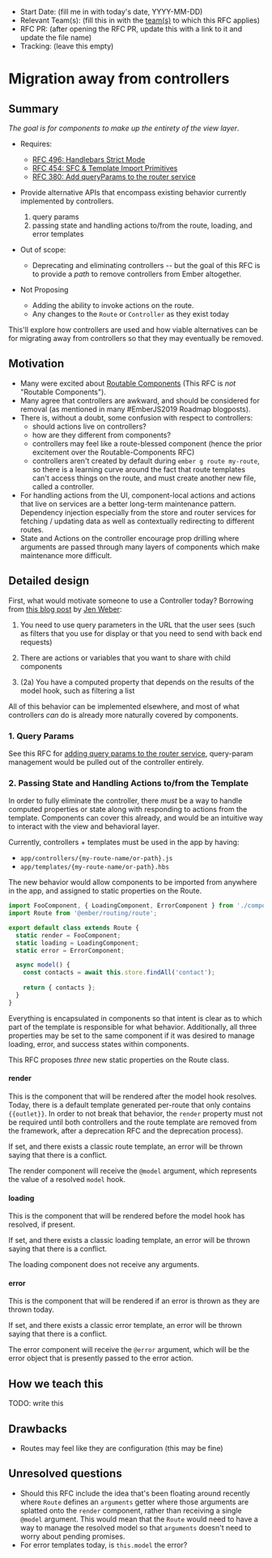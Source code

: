 - Start Date: (fill me in with today's date, YYYY-MM-DD)
- Relevant Team(s): (fill this in with the [team(s)](README.md#relevant-teams) to which this RFC applies)
- RFC PR: (after opening the RFC PR, update this with a link to it and update the file name)
- Tracking: (leave this empty)

# Migration away from controllers

## Summary

_The goal is for components to make up the entirety of the view layer_.

 - Requires:
   - [RFC 496: Handlebars Strict Mode](https://github.com/emberjs/rfcs/pull/496)
   - [RFC 454: SFC & Template Import Primitives](https://github.com/emberjs/rfcs/pull/454)
   - [RFC 380: Add queryParams to the router service](https://github.com/emberjs/rfcs/pull/380)

 - Provide alternative APIs that encompass existing behavior currently implemented by controllers.
   1. query params
   2. passing state and handling actions to/from the route, loading, and error templates

 - Out of scope:
   - Deprecating and eliminating controllers -- but the goal of this RFC is to provide a _path_ to remove controllers from Ember altogether. 

 - Not Proposing
   - Adding the ability to invoke actions on the route.
   - Any changes to the `Route` or `Controller` as they exist today
   
This'll explore how controllers are used and how viable alternatives can be for migrating away from controllers so that they may eventually be removed.

## Motivation

 - Many were excited about [Routable Components](https://github.com/ef4/rfcs/blob/routeable-components/active/0000-routeable-components.md) (This RFC is _not_ "Routable Components").
 - Many agree that controllers are awkward, and should be considered for removal (as mentioned in many #EmberJS2019 Roadmap blogposts).
 - There is, without a doubt, some confusion with respect to controllers:
   - should actions live on controllers?
   - how are they different from components?
   - controllers may feel like a route-blessed component (hence the prior excitement over the Routable-Components RFC)
   - controllers aren't created by default during `ember g route my-route`, so there is a learning curve around the fact that route templates can't access things on the route, and must create another new file, called a controller.
 - For handling actions from the UI, component-local actions and actions that live on services are a better long-term maintenance pattern. Dependency injection especially from the store and router services for fetching / updating data as well as contextually redirecting to different routes. 
 - State and Actions on the controller encourage prop drilling where arguments are passed through many layers of components which make maintenance more difficult.


## Detailed design

First, what would motivate someone to use a Controller today? Borrowing from [this blog post](https://medium.com/ember-ish/what-are-controllers-used-for-in-ember-js-cba712bf3b3e) by [Jen Weber](https://twitter.com/jwwweber): 

1. You need to use query parameters in the URL that the user sees (such as filters that you use for display or that you need to send with back end requests)  

2. There are actions or variables that you want to share with child components  

3. (2a) You have a computed property that depends on the results of the model hook, such as filtering a list

All of this behavior can be implemented elsewhere, and most of what controllers _can_ do is already more naturally covered by components.

### 1. Query Params

See this RFC for [adding query params to the router service](https://github.com/emberjs/rfcs/pull/380), query-param management would be pulled out of the controller entirely.

### 2. Passing State and Handling Actions to/from the Template

In order to fully eliminate the controller, there _must_ be a way to handle computed properties or state along with responding to actions from the template. Components can cover this already, and would be an intuitive way to interact with the view and behavioral layer.

Currently, controllers + templates must be used in the app by having:
  - `app/controllers/{my-route-name/or-path}.js`
  - `app/templates/{my-route-name/or-path}.hbs`

The new behavior would allow components to be imported from anywhere in the app, and assigned to static properties on the Route.

```ts
import FooComponent, { LoadingComponent, ErrorComponent } from './components/Foo';
import Route from '@ember/routing/route';

export default class extends Route {
  static render = FooComponent;
  static loading = LoadingComponent;
  static error = ErrorComponent;

  async model() {
    const contacts = await this.store.findAll('contact');
    
    return { contacts };
  }
}
```

Everything is encapsulated in components so that intent is clear as to which part of the template is responsible for what behavior.
Additionally, all three properties may be set to the same component if it was desired to manage loading, error, and success states within components.

This RFC proposes _three_ new static properties on the Route class.

#### **render**

This is the component that will be rendered after the model hook resolves.
Today, there is a default template generated per-route that only contains `{{outlet}}`. In order to not break that behavior, the `render` property must not be required until both controllers and the route template are removed from the framework, after a deprecation RFC and the deprecation process).

If set, and there exists a classic route template, an error will be thrown saying that there is a conflict.

The render component will receive the `@model` argument, which represents the value of a resolved `model` hook.

#### **loading**

This is the component that will be rendered before the model hook has resolved, if present. 

If set, and there exists a classic loading template, an error will be thrown saying that there is a conflict.

The loading component does not receive any arguments.

#### **error**

This is the component that will be rendered if an error is thrown as they are thrown today.

If set, and there exists a classic error template, an error will be thrown saying that there is a conflict.

The error component will receive the `@error` argument, which will be the error object that is presently passed to the error action.

## How we teach this

TODO: write this

## Drawbacks

- Routes may feel like they are configuration (this may be fine)

## Unresolved questions

 - Should this RFC include the idea that's been floating around recently where `Route` defines an `arguments` getter where those arguments are splatted onto the `render` component, rather than receiving a single `@model` argument. This would mean that the `Route` would need to have a way to manage the resolved model so that `arguments` doesn't need to worry about pending promises.
 - For error templates today, is `this.model` the error?
